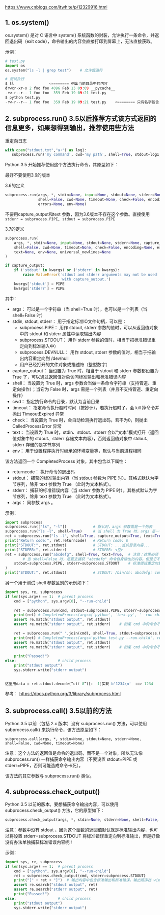 https://www.cnblogs.com/itwhite/p/12329916.html

##  1. os.system()

os.system() 是对 C 语言中 system() 系统函数的封装，允许执行一条命令，并返回退出码（exit code），命令输出的内容会直接打印到屏幕上，无法直接获取。

示例：

```python
# test.py
import os
os.system("ls -l | grep test")    # 允许管道符

# 测试执行
$ ll                <======== 列出当前目录中的内容
drwxr-xr-x 2 foo foo 4096 Feb 13 09:09 __pycache__
-rw-r--r-- 1 foo foo  359 Feb 19 09:21 test.py
$ python test.py
-rw-r--r-- 1 foo foo  359 Feb 19 09:21 test.py    <======== 只有名字包含 test 的文件被列出
```

## 2. subprocess.run() 3.5以后推荐方式该方式返回的信息更多，如果想得到输出，推荐使用些方法



重定向日志

```python
with open("stdout.txt","a+") as log1:
   subprocess.run('my command', cwd='my path', shell=True, stdout=log1, stderr=log1)
```





Python 3.5 开始推荐使用这个方法执行命令，其原型如下：



最好不要使用3.6的版本



3.6的定义

```python
subprocess.run(args, *, stdin=None, input=None, stdout=None, stderr=None,
               shell=False, cwd=None, timeout=None, check=False, encoding=None,
               errors=None, env=None)
```





不要用capture_output和text 参数，因为3.6版本不存在这个参数。直接使用`stderr = subprocess.PIPE, stdout = subprocess.PIPE`

3.7的定义

```python
subprocess.run(
    args, *, stdin=None, input=None, stdout=None, stderr=None, capture_output=False, 
    shell=False, cwd=None, timeout=None, check=False, encoding=None, errors=None, 
    text=None, env=None, universal_newlines=None
)

if capture_output:
    if ('stdout' in kwargs) or ('stderr' in kwargs):
        raise ValueError('stdout and stderr arguments may not be used '
                         'with capture_output.')
    kwargs['stdout'] = PIPE
    kwargs['stderr'] = PIPE
```

其中：

- args： 可以是一个字符串（当 shell=True 时），也可以是一个列表（当 shell=False 时）
- stdin, stdout, stderr： 用于指定标准IO文件句柄，可以是：
  - subprocess.PIPE： 用作 stdout, stderr 参数的值时，可以从返回值对象中的 stdout 和 stderr 属性中读取输出内容
  - subprocess.STDOUT： 用作 stderr 参数的值时，相当于把标准错误重定向到标准输入中）
  - subprocess.DEVNULL： 用作 stdout, stderr 参数的值时，相当于把输出内容重定向到 /dev/null
  - 用户已经打开的文件对象或描述符（整型数字）
- capture_output： 当设置为 True 时，相当于 stdout 和 stderr 参数都设置为 True 了，可以通过返回值对象访问标准输出和标准错误内容
- shell： 当设置为 True 时，args 参数会当做一条命令字符串（支持管道、重定向操作）；当它为 False 时，args 需是一个列表（并且不支持管道、重定向操作）
- cwd： 指定执行命令的目录，默认为当前目录
- timeout： 指定命令执行超时时间（按妙计），若执行超时了，会 kill 掉命令并抛出 TimeoutExpired 异常
- check： 当设置为 True 时，会自动检测执行退出码，若不为0，则抛出 CalledProcessError 异常
- text： 当设置为 True 时，stdin、stdout、stderr 会以“文本”模式打开（返回值对象中的 stdout、stderr 存储文本内容），否则返回值对象中 stdout、stderr 存储的是字节序列
- env： 用于设置程序执行时继承的环境变量等，默认与当前进程相同

该方法返回一个 CompletedProcess 对象，其中包含以下属性：

- returncode： 执行命令的退出码
- stdout： 捕获的标准输出内容（当 stdout 参数为 PIPE 时）。其格式默认为字节序列，除非 text 参数为 True （此时为文本格式）。
- stderr： 捕获的标准错误内容（当 stderr 参数为 PIPE 时）。其格式默认为字节序列，除非 text 参数为 True （此时为文本格式）。
- args： 同参数 args 。

示例：

```python
import subprocess
subprocess.run(["ls", "-l"])            # 默认时，args 参数需是一个列表
subprocess.run("ls -l", shell=True)     # 当 shell 为 True 时，args 是一个字符串
ret = subprocess.run("ls -l", shell=True, capture_output=True, text=True) # 以文本模式捕获输出内容
print("Return code:", ret.returncode)   # Return code: 0
print("STDOUT:", ret.stdout)            # STDOUT: ...当前目录内容...
print("STDERR:", ret.stderr)            # STDERR: <空>
ret = subprocess.run("abcdefg", shell=True, text=True,  # 注意：这里必须 shell=True 才能捕获到 /bin/sh 的输出错误
        # 当 shell=False 时，是要去捕获 "abcdefg" 命令自身输出的内容，但是它不存在，python 会报错
    stdout=subprocess.PIPE, stderr=subprocess.STDOUT    # 标准错误重定向到标准输出
) 
print("STDOUT:", ret.stdout)            # STDOUT: /bin/sh: abcdefg: command not found
```



另一个用于测试 shell 参数区别的示例如下：

```python
import sys, re, subprocess
if len(sys.argv) == 1:  # parent process
    cmd = ["python", sys.argv[0], "--run-child"]
    
    ret = subprocess.run(cmd, stdout=subprocess.PIPE, stderr=subprocess.PIPE, text=True)
    print(ret) # CompletedProcess(args=['python', 'test.py', '--run-child'], returncode=0, stdout='stdout output\n', stderr='stderr output')
    assert re.match("stdout output", ret.stdout)
    assert re.match("stderr output", ret.stderr)    # 如果 cmd 中的命令不存在，这里是捕获不到的，subprocess.run()自己就会报错
    
    ret = subprocess.run(" ".join(cmd), shell=True, stdout=subprocess.PIPE, stderr=subprocess.PIPE, text=True)
    print(ret) # CompletedProcess(args='python test.py --run-child', returncode=0, stdout='stdout output\n', stderr='stderr output')
    assert re.match("stdout output", ret.stdout)
    assert re.match("stderr output", ret.stderr)    # 如果 cmd 中的命令不存在，这里也是可以捕获到的，内容可能是 xxx command not found
    
    print("Passed!")
else:                   # child process
    print("stdout output")
    sys.stderr.write("stderr output")
    
    
这里用data = ret.stdout.decode(“utf-8”)[: -1]实现 b'1234\n'  ==> 1234
```

参考： https://docs.python.org/3/library/subprocess.html

## 3. subprocess.call() 3.5以前的方法

Python 3.5 以前（包括 2.x 版本）没有 subprocess.run() 方法，可以使用 subprocess.call() 来执行命令，该方法原型如下：

```
subprocess.call(args, *, stdin=None, stdout=None, stderr=None, shell=False, cwd=None, timeout=None)
```

注意：这个方法的返回值是命令的退出码，而不是一个对象，所以无法像 subprocess.run() 一样捕获命令输出内容（不要设置 stdout=PIPE 或 stderr=PIPE，否则可能造成命令卡死）。

该方法的其它参数与 subprocess.run() 类似。

##  4. subprocess.check_output()

Python 3.5 以前的版本，要想捕获命令输出内容，可以使用 subprocess.check_output() 方法，它的原型如下：

```python
subprocess.check_output(args, *, stdin=None, stderr=None, shell=False, cwd=None, encoding=None, errors=None, universal_newlines=None, timeout=None, text=None)
```

注意：参数中没有 stdout ，因为这个函数的返回值默认就是标准输出内容，也可以将设置 stderr=subprocess.STDOUT 将标准错误重定向到标准输出，但是好像没有办法单独捕获标准错误内容呢！

示例：

```python
import sys, re, subprocess
if len(sys.argv) == 1:  # parent process
    cmd = ["python", sys.argv[0], "--run-child"]
    ret = subprocess.check_output(cmd, stderr=subprocess.STDOUT)
    print("[" + ret + "]")  # 输出内容中包含标准输出和标准错误，输出顺序在 windows 下和 linux 下可能会有差异
    assert re.search("stdout output", ret)
    assert re.search("stderr output", ret)
    print("Passed!")
else:                   # child process
    print("stdout output")
    sys.stderr.write("stderr output")
```